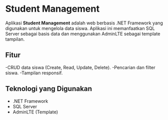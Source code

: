 # Student Management

Aplikasi **Student Management** adalah web berbasis .NET Framework yang digunakan untuk mengelola data siswa. Aplikasi ini memanfaatkan SQL Server sebagai basis data dan menggunakan AdminLTE sebagai template tampilan.

## Fitur

-CRUD data siswa (Create, Read, Update, Delete).
-Pencarian dan filter siswa.
-Tampilan responsif.

## Teknologi yang Digunakan

- .NET Framework
- SQL Server
- AdminLTE (Template)
